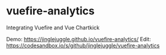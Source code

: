 # vuefire-analytics
Integrating Vuefire and Vue Chartkick

Demo: https://jinglejuggle.github.io/vuefire-analytics/
Edit: https://codesandbox.io/s/github/jinglejuggle/vuefire-analytics
